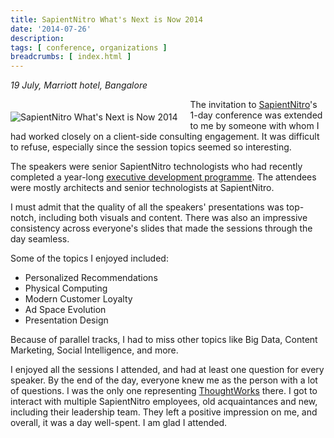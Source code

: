 ```yaml
---
title: SapientNitro What's Next is Now 2014
date: '2014-07-26'
description:
tags: [ conference, organizations ]
breadcrumbs: [ index.html ]
---
```


*19 July, Marriott hotel, Bangalore*

<img alt="SapientNitro What's Next is Now 2014" src="{{urls.media}}/images/talks/SapientNitroConf2014.jpg" style="float:left; margin: 20px 20px 5px 0px; width: auto">

The invitation to [SapientNitro](https://www.linkedin.com/company/sapientnitro)'s 1-day conference was extended to me by someone with whom I had worked closely on a client-side consulting engagement. It was difficult to refuse, especially since the session topics seemed so interesting.

The speakers were senior SapientNitro technologists who had recently completed a year-long [executive development programme](http://sapientnitroblog.com/post/92035552475). The attendees were mostly architects and senior technologists at SapientNitro.

I must admit that the quality of all the speakers' presentations was top-notch, including both visuals and content. There was also an impressive consistency across everyone's slides that made the sessions through the day seamless.

Some of the topics I enjoyed included:

* Personalized Recommendations
* Physical Computing
* Modern Customer Loyalty
* Ad Space Evolution
* Presentation Design

Because of parallel tracks, I had to miss other topics like Big Data, Content Marketing, Social Intelligence, and more.

I enjoyed all the sessions I attended, and had at least one question for every speaker. By the end of the day, everyone knew me as the person with a lot of questions. I was the only one representing [ThoughtWorks](http://www.thoughtworks.com) there. I got to interact with multiple SapientNitro employees, old acquaintances and new, including their leadership team. They left a positive impression on me, and overall, it was a day well-spent. I am glad I attended.
